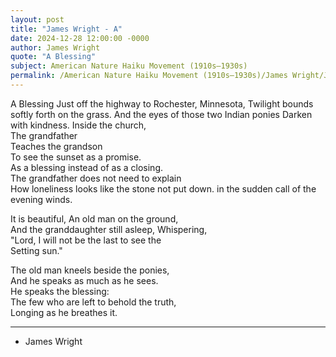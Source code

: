 ```yaml
---
layout: post
title: "James Wright - A"
date: 2024-12-28 12:00:00 -0000
author: James Wright
quote: "A Blessing"
subject: American Nature Haiku Movement (1910s–1930s)
permalink: /American Nature Haiku Movement (1910s–1930s)/James Wright/James Wright - A
---
```


A Blessing
Just off the highway to Rochester, Minnesota,
Twilight bounds softly forth on the grass.
And the eyes of those two Indian ponies
Darken with kindness. Inside the church,  
The grandfather  
Teaches the grandson  
To see the sunset as a promise.  
As a blessing instead of as a closing.  
The grandfather does not need to explain  
How loneliness looks like the stone not put down.
in the sudden call of the evening winds.

It is beautiful,
An old man on the ground,  
And the granddaughter still asleep,
Whispering,  
"Lord, I will not be the last to see the  
Setting sun."  

The old man kneels beside the ponies,  
And he speaks as much as he sees.  
He speaks the blessing:  
The few who are left to behold the truth,  
Longing as he breathes it.

---

- James Wright
